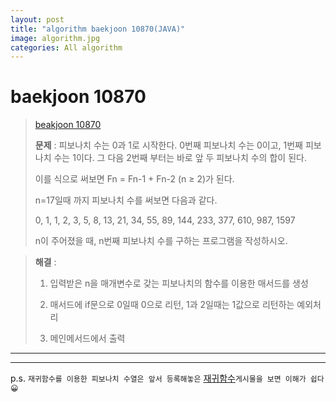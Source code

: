 ```yaml
---  
layout: post  
title: "algorithm baekjoon 10870(JAVA)"  
image: algorithm.jpg  
categories: All algorithm  
---  
```


# baekjoon 10870  

> [beakjoon 10870](https://www.acmicpc.net/problem/10870)  
>   
> **문제** : 피보나치 수는 0과 1로 시작한다. 0번째 피보나치 수는 0이고, 1번째 피보나치 수는 1이다. 그 다음 2번째 부터는 바로 앞 두 피보나치 수의 합이 된다.
>   
> 이를 식으로 써보면 Fn = Fn-1 + Fn-2 (n ≥ 2)가 된다.  
> 
> n=17일때 까지 피보나치 수를 써보면 다음과 같다.  
> 
> 0, 1, 1, 2, 3, 5, 8, 13, 21, 34, 55, 89, 144, 233, 377, 610, 987, 1597  
> 
> n이 주어졌을 때, n번째 피보나치 수를 구하는 프로그램을 작성하시오.  

> **해결** :  
> 1. 입력받은 n을 매개변수로 갖는 피보나치의 함수를 이용한 매서드를 생성  
> 
> 2. 매서드에 if문으로 0일때 0으로 리턴, 1과 2일때는 1값으로 리턴하는 예외처리  
> 
> 3. 메인메서드에서 출력  

---  

<script src="https://gist.github.com/nnlog/0fa028bf231cf9c4d70989af7e871e32.js"></script>  

---   

p.s. `재귀함수를 이용한 피보나치 수열은 앞서 등록해놓은` [재귀함수](https://nnlog.github.io/2022/05/11/java-study-recursion-function/)`게시물을 보면 이해가 쉽다 😀`  